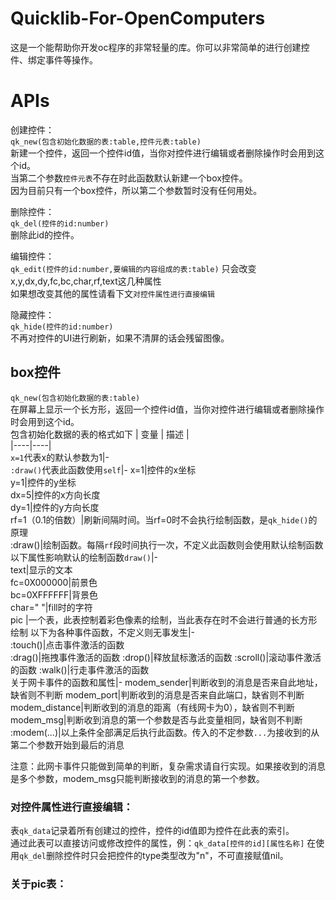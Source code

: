 # Quicklib-For-OpenComputers
这是一个能帮助你开发oc程序的非常轻量的库。你可以非常简单的进行创建控件、绑定事件等操作。

# APIs
创建控件：  
`qk_new(包含初始化数据的表:table,控件元表:table)`  
新建一个控件，返回一个控件id值，当你对控件进行编辑或者删除操作时会用到这个id。  
当第二个参数`控件元表`不存在时此函数默认新建一个box控件。  
因为目前只有一个box控件，所以第二个参数暂时没有任何用处。  

删除控件：  
`qk_del(控件的id:number)`  
删除此id的控件。  

编辑控件：  
`qk_edit(控件的id:number,要编辑的内容组成的表:table)`
只会改变x,y,dx,dy,fc,bc,char,rf,text这几种属性  
如果想改变其他的属性请看下文`对控件属性进行直接编辑`

隐藏控件：  
`qk_hide(控件的id:number)`  
不再对控件的UI进行刷新，如果不清屏的话会残留图像。  

## box控件
`qk_new(包含初始化数据的表:table)`  
在屏幕上显示一个长方形，返回一个控件id值，当你对控件进行编辑或者删除操作时会用到这个id。  
包含初始化数据的表的格式如下
| 变量 | 描述 |  
|----|----|  
`x=1`代表x的默认参数为1|-  
`:draw()`代表此函数使用`self`|-
x=1|控件的x坐标  
y=1|控件的y坐标  
dx=5|控件的x方向长度  
dy=1|控件的y方向长度  
rf=1（0.1的倍数）|刷新间隔时间。当rf=0时不会执行绘制函数，是`qk_hide()`的原理   
:draw()|绘制函数。每隔`rf`段时间执行一次，不定义此函数则会使用默认绘制函数  
以下属性影响默认的绘制函数`draw()`|-  
text|显示的文本  
fc=0X000000|前景色  
bc=0XFFFFFF|背景色  
char=" "|fill时的字符  
pic |一个表，此表控制着彩色像素的绘制，当此表存在时不会进行普通的长方形绘制
以下为各种事件函数，不定义则无事发生|-  
:touch()|点击事件激活的函数  
:drag()|拖拽事件激活的函数
:drop()|释放鼠标激活的函数
:scroll()|滚动事件激活的函数
:walk()|行走事件激活的函数  
关于网卡事件的函数和属性|-
modem_sender|判断收到的消息是否来自此地址，缺省则不判断
modem_port|判断收到的消息是否来自此端口，缺省则不判断
modem_distance|判断收到的消息的距离（有线网卡为0），缺省则不判断
modem_msg|判断收到消息的第一个参数是否与此变量相同，缺省则不判断
:modem(...)|以上条件全部满足后执行此函数。传入的不定参数`...`为接收到的从第二个参数开始到最后的消息  

注意：此网卡事件只能做到简单的判断，复杂需求请自行实现。如果接收到的消息是多个参数，modem_msg只能判断接收到的消息的第一个参数。
### 对控件属性进行直接编辑：
表`qk_data`记录着所有创建过的控件，控件的id值即为控件在此表的索引。  
通过此表可以直接访问或修改控件的属性，例：`qk_data[控件的id][属性名称]`
在使用`qk_del`删除控件时只会把控件的type类型改为"n"，不可直接赋值nil。  
### 关于pic表：

